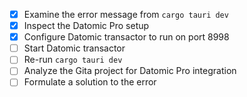 - [x] Examine the error message from `cargo tauri dev`
- [x] Inspect the Datomic Pro setup
- [x] Configure Datomic transactor to run on port 8998
- [ ] Start Datomic transactor
- [ ] Re-run `cargo tauri dev`
- [ ] Analyze the Gita project for Datomic Pro integration
- [ ] Formulate a solution to the error